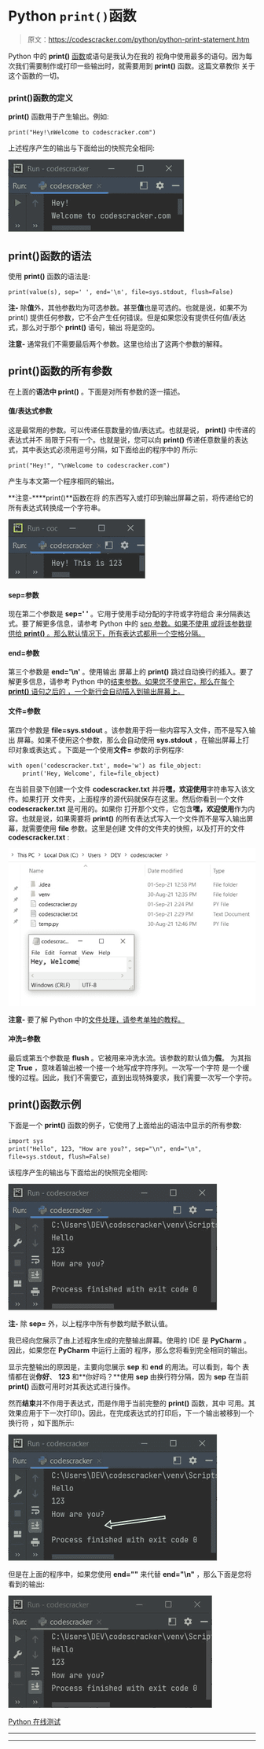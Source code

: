 # Python `print()`函数

> 原文：<https://codescracker.com/python/python-print-statement.htm>

Python 中的 **print()** [函数](/python/python-functions.htm)或语句是我认为在我的 视角中使用最多的语句。因为每次我们需要制作或打印一些输出时，就需要用到 **print()** 函数。这篇文章教你 关于这个函数的一切。

### print()函数的定义

**print()** 函数用于产生输出。例如:

```
print("Hey!\nWelcome to codescracker.com")
```

上述程序产生的输出与下面给出的快照完全相同:

![python print statement](img/568b137fe84404cf166f697820d0953a.png)

## print()函数的语法

使用 **print()** 函数的语法是:

```
print(value(s), sep=' ', end='\n', file=sys.stdout, flush=False)
```

**注-** 除**值**外，其他参数均为可选参数。甚至**值**也是可选的。也就是说，如果不为 print() 提供任何参数，它不会产生任何错误。但是如果您没有提供任何值/表达式，那么对于那个 **print()** 语句，输出 将是空的。

**注意-** 通常我们不需要最后两个参数。这里也给出了这两个参数的解释。

## print()函数的所有参数

在上面的**语法中 print()** 。下面是对所有参数的逐一描述。

#### 值/表达式参数

这是最常用的参数。可以传递任意数量的值/表达式。也就是说， **print()** 中传递的表达式并不 局限于只有一个。也就是说，您可以向 **print()** 传递任意数量的表达式，其中表达式必须用逗号分隔，如下面给出的程序中的 所示:

```
print("Hey!", "\nWelcome to codescracker.com")
```

产生与本文第一个程序相同的输出。

**注意-****print()**函数在将 的东西写入或打印到输出屏幕之前，将传递给它的所有表达式转换成一个字符串。

![print statement in python](img/edabc494d2817224c06586ffed753ce8.png)

#### sep=参数

现在第二个参数是 **sep=' '** 。它用于使用手动分配的字符或字符组合 来分隔表达式。要了解更多信息，请参考 Python 中的 [sep 参数。如果不使用 或将该参数提供给 **print()** 。那么默认情况下，所有表达式都用一个空格分隔。](/python/python-sep.htm)

#### end=参数

第三个参数是 **end='\n'** 。使用输出 屏幕上的 **print()** 跳过自动换行的插入。要了解更多信息，请参考 Python 中的[结束参数。如果您不使用它，那么在每个 **print()** 语句之后的 ，一个新行会自动插入到输出屏幕上。](/python/python-end.htm)

#### 文件=参数

第四个参数是 **file=sys.stdout** 。该参数用于将一些内容写入文件，而不是写入输出 屏幕。如果不使用这个参数，那么会自动使用 **sys.stdout** ，在输出屏幕上打印对象或表达式 。下面是一个使用**文件=** 参数的示例程序:

```
with open('codescracker.txt', mode='w') as file_object:
    print('Hey, Welcome', file=file_object)
```

在当前目录下创建一个文件 **codescracker.txt** 并将**嘿，欢迎使用**字符串写入该文件。如果打开 文件夹，上面程序的源代码就保存在这里。然后你看到一个文件 **codescracker.txt** 是可用的。如果你 打开那个文件，它包含**嘿，欢迎使用**作为内容。也就是说，如果需要将 **print()** 的所有表达式写入一个文件而不是写入输出屏幕，就需要使用 **file** 参数。这里是创建 文件的文件夹的快照，以及打开的文件 **codescracker.txt** :

![python print statement code](img/0c47216b3d6a2f20ae3e3304cd3f763b.png)

**注意-** 要了解 Python 中的[文件处理，请参考单独的教程。](/python/python-file-io.htm)

#### 冲洗=参数

最后或第五个参数是 **flush** 。它被用来冲洗水流。该参数的默认值为**假**。 为其指定 **True** ，意味着输出被一个接一个地写成字符序列。一次写一个字符 是一个缓慢的过程。因此，我们不需要它，直到出现特殊要求，我们需要一次写一个字符。

## print()函数示例

下面是一个 **print()** 函数的例子，它使用了上面给出的语法中显示的所有参数:

```
import sys
print("Hello", 123, "How are you?", sep="\n", end="\n", file=sys.stdout, flush=False)
```

该程序产生的输出与下面给出的快照完全相同:

![print function example python](img/c917b88ff5241e0bdd3d2a5f5411be03.png)

**注-** 除 **sep=** 外，以上程序中所有参数均赋予默认值。

我已经向您展示了由上述程序生成的完整输出屏幕。使用的 IDE 是 **PyCharm** 。因此，如果您在 **PyCharm** 中运行上面的 程序，那么您将看到完全相同的输出。

显示完整输出的原因是，主要向您展示 **sep** 和 **end** 的用法。可以看到，每个 表情都在说**你好**、 **123** 和**你好吗？**使用 **sep** 由换行符分隔，因为 **sep** 在当前 **print()** 函数可用时对其表达式进行操作。

然而**结束**并不作用于表达式，而是作用于当前完整的 **print()** 函数，其中 可用。其效果应用于下一次打印()。因此，在完成表达式的打印后，下一个输出被移到一个换行符 ，如下图所示:

![python print function example](img/4c20caf8fb3dfb21362b425f06c60f21.png)

但是在上面的程序中，如果您使用 **end=""** 来代替 **end="\n"** ，那么下面是您将看到的输出:

![print function python example](img/db850a393127ca39ddacdead9823896d.png)

[Python 在线测试](/exam/showtest.php?subid=10)

* * *

* * *